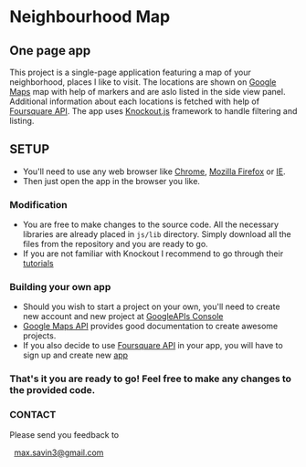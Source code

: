 # Neighbourhood Map

## One page app

This project is a single-page application featuring a map of your neighborhood, places I like to visit. The locations are
shown on [Google Maps](https://developers.google.com/maps/documentation/javascript/) map with help of markers and are 
aslo listed in the side view panel. Additional information about each locations is fetched with help 
of [Foursquare API](https://developer.foursquare.com/). The app uses [Knockout.js](http://knockoutjs.com/downloads/index.html) 
framework to handle filtering and listing.

  
## SETUP

- You'll need to use any web browser like [Chrome](https://www.google.com/chrome/browser/desktop/index.html), 
[Mozilla Firefox](https://www.mozilla.org/uk/firefox/new/) or [IE](https://www.microsoft.com/en-us/search/result.aspx?q=internet+explorer#nav-downloads). 
- Then just open the app in the browser you like. 


### Modification

- You are free to make changes to the source code. All the necessary libraries are already placed in `js/lib` directory. 
Simply download all the files from the repository and you are ready to go.
- If you are not familiar with Knockout I recommend to go through their [tutorials](http://learn.knockoutjs.com/)

	
### Building your own app

- Should you wish to start a project on your own, you'll need to create new account and new project at [GoogleAPIs Console](https://console.developers.google.com/apis/)
- [Google Maps API](https://developers.google.com/maps/documentation/javascript/) provides good documentation to create awesome projects.
- If you also decide to use [Foursquare API](https://developer.foursquare.com/) in your app, you will have to sign up and create new [app](https://foursquare.com/developers/apps)


### That's it you are ready to go! Feel free to make any changes to the provided code.


### CONTACT

Please send you feedback to

  max.savin3@gmail.com
